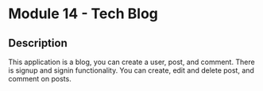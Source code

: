 # Module 14 - Tech Blog

## Description
This application is a blog, you can create a user, post, and comment. There is signup and signin functionality. You can create, edit and delete post, and comment on posts.

